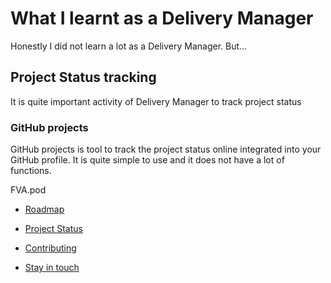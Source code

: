 # What I learnt as a Delivery Manager
Honestly I did not learn a lot as a Delivery Manager. But...

## Project Status tracking
It is quite important activity of Delivery Manager to track project status

### GitHub projects
GitHub projects is tool to track the project status online integrated into your GitHub profile.
It is quite simple to use and it does not have a lot of functions. 



FVA.pod



- [Roadmap](https://github.com/dimanikulin/fva/projects/4)
- [Project Status](https://github.com/dimanikulin/fva/projects/111)

- [Contributing](#contributing)
- [Stay in touch](#stay-in-touch)

